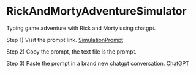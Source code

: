 # RickAndMortyAdventureSimulator
Typing game adventure with Rick and Morty using chatgpt.


Step 1) Visit the prompt link.    [SimulationPrompt](https://github.com/Neur0plasticity/RickAndMortyAdventureSimulator/blob/main/prompt.r&madventure.txt)

Step 2) Copy the prompt, the text file is the prompt.

Step 3) Paste the prompt in a brand new chatgpt conversation. [ChatGPT](https://chat.openai.com/chat)
